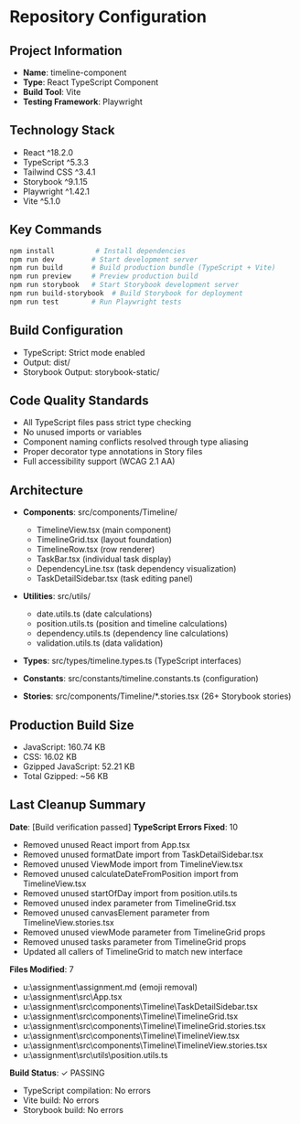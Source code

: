 # Repository Configuration

## Project Information
- **Name**: timeline-component
- **Type**: React TypeScript Component
- **Build Tool**: Vite
- **Testing Framework**: Playwright

## Technology Stack
- React ^18.2.0
- TypeScript ^5.3.3
- Tailwind CSS ^3.4.1
- Storybook ^9.1.15
- Playwright ^1.42.1
- Vite ^5.1.0

## Key Commands
```bash
npm install          # Install dependencies
npm run dev         # Start development server
npm run build       # Build production bundle (TypeScript + Vite)
npm run preview     # Preview production build
npm run storybook   # Start Storybook development server
npm run build-storybook  # Build Storybook for deployment
npm run test        # Run Playwright tests
```

## Build Configuration
- TypeScript: Strict mode enabled
- Output: dist/
- Storybook Output: storybook-static/

## Code Quality Standards
- All TypeScript files pass strict type checking
- No unused imports or variables
- Component naming conflicts resolved through type aliasing
- Proper decorator type annotations in Story files
- Full accessibility support (WCAG 2.1 AA)

## Architecture
- **Components**: src/components/Timeline/
  - TimelineView.tsx (main component)
  - TimelineGrid.tsx (layout foundation)
  - TimelineRow.tsx (row renderer)
  - TaskBar.tsx (individual task display)
  - DependencyLine.tsx (task dependency visualization)
  - TaskDetailSidebar.tsx (task editing panel)

- **Utilities**: src/utils/
  - date.utils.ts (date calculations)
  - position.utils.ts (position and timeline calculations)
  - dependency.utils.ts (dependency line calculations)
  - validation.utils.ts (data validation)

- **Types**: src/types/timeline.types.ts (TypeScript interfaces)
- **Constants**: src/constants/timeline.constants.ts (configuration)
- **Stories**: src/components/Timeline/*.stories.tsx (26+ Storybook stories)

## Production Build Size
- JavaScript: 160.74 KB
- CSS: 16.02 KB
- Gzipped JavaScript: 52.21 KB
- Total Gzipped: ~56 KB

## Last Cleanup Summary
**Date**: [Build verification passed]
**TypeScript Errors Fixed**: 10
- Removed unused React import from App.tsx
- Removed unused formatDate import from TaskDetailSidebar.tsx
- Removed unused ViewMode import from TimelineView.tsx
- Removed unused calculateDateFromPosition import from TimelineView.tsx
- Removed unused startOfDay import from position.utils.ts
- Removed unused index parameter from TimelineGrid.tsx
- Removed unused canvasElement parameter from TimelineView.stories.tsx
- Removed unused viewMode parameter from TimelineGrid props
- Removed unused tasks parameter from TimelineGrid props
- Updated all callers of TimelineGrid to match new interface

**Files Modified**: 7
- u:\assignment\assignment.md (emoji removal)
- u:\assignment\src\App.tsx
- u:\assignment\src\components\Timeline\TaskDetailSidebar.tsx
- u:\assignment\src\components\Timeline\TimelineGrid.tsx
- u:\assignment\src\components\Timeline\TimelineGrid.stories.tsx
- u:\assignment\src\components\Timeline\TimelineView.tsx
- u:\assignment\src\components\Timeline\TimelineView.stories.tsx
- u:\assignment\src\utils\position.utils.ts

**Build Status**: ✓ PASSING
- TypeScript compilation: No errors
- Vite build: No errors
- Storybook build: No errors